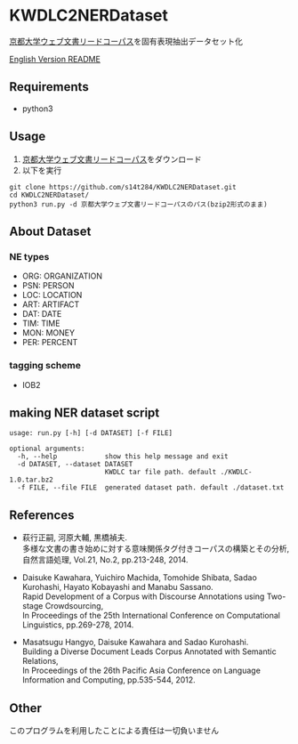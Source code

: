 # KWDLC2NERDataset
[京都大学ウェブ文書リードコーパス](http://nlp.ist.i.kyoto-u.ac.jp/index.php?KWDLC)を固有表現抽出データセット化

[English Version README](https://github.com/s14t284/KWDLC2NERDataset/blob/master/README.en.md)

## Requirements

- python3


## Usage

1. [京都大学ウェブ文書リードコーパス](http://nlp.ist.i.kyoto-u.ac.jp/nl-resource/KWDLC/download\_kwdlc.cgi)をダウンロード
2. 以下を実行

```
git clone https://github.com/s14t284/KWDLC2NERDataset.git
cd KWDLC2NERDataset/
python3 run.py -d 京都大学ウェブ文書リードコーパスのパス(bzip2形式のまま)
```


## About Dataset

### NE types

- ORG: ORGANIZATION
- PSN: PERSON
- LOC: LOCATION
- ART: ARTIFACT
- DAT: DATE
- TIM: TIME
- MON: MONEY
- PER: PERCENT

### tagging scheme

- IOB2


## making NER dataset script

```
usage: run.py [-h] [-d DATASET] [-f FILE]

optional arguments:
  -h, --help            show this help message and exit
  -d DATASET, --dataset DATASET
                        KWDLC tar file path. default ./KWDLC-1.0.tar.bz2
  -f FILE, --file FILE  generated dataset path. default ./dataset.txt
```


## References

- 萩行正嗣, 河原大輔, 黒橋禎夫.  
多様な文書の書き始めに対する意味関係タグ付きコーパスの構築とその分析,  
自然言語処理, Vol.21, No.2, pp.213-248, 2014.

- Daisuke Kawahara, Yuichiro Machida, Tomohide Shibata, Sadao Kurohashi, Hayato Kobayashi and Manabu Sassano.  
Rapid Development of a Corpus with Discourse Annotations using Two-stage Crowdsourcing,  
In Proceedings of the 25th International Conference on Computational Linguistics, pp.269-278, 2014.

- Masatsugu Hangyo, Daisuke Kawahara and Sadao Kurohashi.  
Building a Diverse Document Leads Corpus Annotated with Semantic Relations,  
In Proceedings of the 26th Pacific Asia Conference on Language Information and Computing, pp.535-544, 2012.


## Other

このプログラムを利用したことによる責任は一切負いません
